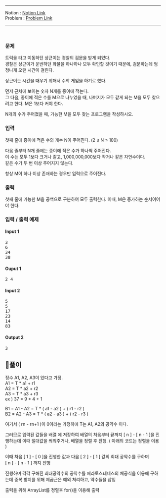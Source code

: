 
***
Notion : [Notion Link](https://west-pineapple-c4d.notion.site/f85b8cb1a0c24e7bb21c9bf62668ef00)  
Problem : [Problem Link](https://www.acmicpc.net/problem/2981)
***



<br/>

### 문제

트럭을 타고 이동하던 상근이는 경찰의 검문을 받게 되었다.  
경찰은 상근이가 운반하던 화물을 하나하나 모두 확인할 것이기 때문에, 검문하는데 엄청나게 오랜 시간이 걸린다.  

상근이는 시간을 때우기 위해서 수학 게임을 하기로 했다.  

먼저 근처에 보이는 숫자 N개를 종이에 적는다.  
그 다음, 종이에 적은 수를 M으로 나누었을 때, 나머지가 모두 같게 되는 M을 모두 찾으려고 한다. M은 1보다 커야 한다.  

N개의 수가 주어졌을 때, 가능한 M을 모두 찾는 프로그램을 작성하시오.  

### 입력

첫째 줄에 종이에 적은 수의 개수 N이 주어진다. (2 ≤ N ≤ 100)  

다음 줄부터 N개 줄에는 종이에 적은 수가 하나씩 주어진다.  
이 수는 모두 1보다 크거나 같고, 1,000,000,000보다 작거나 같은 자연수이다.  
같은 수가 두 번 이상 주어지지 않는다.  

항상 M이 하나 이상 존재하는 경우만 입력으로 주어진다.    

### 출력

첫째 줄에 가능한 M을 공백으로 구분하여 모두 출력한다. 이때, M은 증가하는 순서이어야 한다.  

### 입력 / 출력 예제

#### Input 1
<pre>
3
6
34
38
</pre>
#### Ouput 1
<pre>
2 4
</pre>

#### Input 2
<pre>
5
5
17
23
14
83
</pre>
#### Output 2
<pre>
3
</pre>

## 🌈풀이

정수 A1, A2, A3이 있다고 가정.  
A1 = T  *  a1 + r1  
A2 = T  *  a2 + r2  
A3 = T  *  a3 + r3  
ex ) 37 = 9 * 4 + 1  

B1 = A1 - A2 = T  *  ( a1 - a2 ) + ( r1 - r2 )  
B2 = A2 - A3 = T  *  ( a2 - a3 ) + ( r2 - r3 )  

여기서 ( rn - rn+1 )이 0이라는 가정하에 T는 A1, A2의 공약수 이다.  

그러므로 입력된 값들을 배열 에 저장하여 배열의 처음부터 끝까지 [ n ] - [ n - 1 ]을 진행하는데 이때 절대값을 씌워주거나, 배열을 정렬 후 진행. ( 아래의 코드는 정렬을 이용 )  

이때 처음 [ 1 ] - [ 0 ]을 진행한 값과 다음 [ 2 ] - [ 1 ] 값의 최대 공약수를 구하며  
[ n ] - [ n - 1 ] 까지 진행  

진행하며 각각 구해진 최대공약수의 공약수를 에라토스테네스의 체공식을 이용해  구하는데 중복 방지를 위해 제곱근은 예외 처리하고, 약수들을 삽입  

출력을 위해 ArrayList를 정렬후 for()을 이용해 출력  

